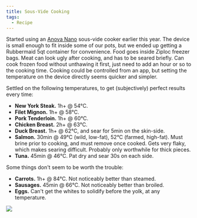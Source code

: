 ```yaml
---
title: Sous-Vide Cooking
tags:
  - Recipe
---
```


Started using an [Anova Nano](https://anovaculinary.com/nano/) sous-vide cooker earlier this year. The device is small enough to fit inside some of our pots, but we ended up getting a Rubbermaid 5qt container for convenience. Food goes inside Ziploc freezer bags. Meat can look ugly after cooking, and has to be seared briefly. Can cook frozen food without unthawing it first, just need to add an hour or so to the cooking time. Cooking could be controlled from an app, but setting the temperature on the device directly seems quicker and simpler.

Settled on the following temperatures, to get (subjectively) perfect results every time:

- **New York Steak.** 1h+ @ 54°C.
- **Filet Mignon.** 1h+ @ 58°C.
- **Pork Tenderloin.** 1h+ @ 60°C.
- **Chicken Breast.** 2h+ @ 63°C.
- **Duck Breast.** 1h+ @ 62°C, and sear for 5min on the skin-side.
- **Salmon.** 30min @ 49°C (wild, low-fat), 52°C (farmed, high-fat). Must brine prior to cooking, and must remove once cooked. Gets very flaky, which makes searing difficult. Probably only worthwhile for thick pieces.
- **Tuna.** 45min @ 46°C. Pat dry and sear 30s on each side. 

Some things don't seem to be worth the trouble:

- **Carrots.** 1h+ @ 84°C. Not noticeably better than steamed.
- **Sausages.** 45min @ 66°C. Not noticeably better than broiled.
- **Eggs.** Can't get the whites to solidify before the yolk, at any temperature.

![](anova-nano.jfif)
